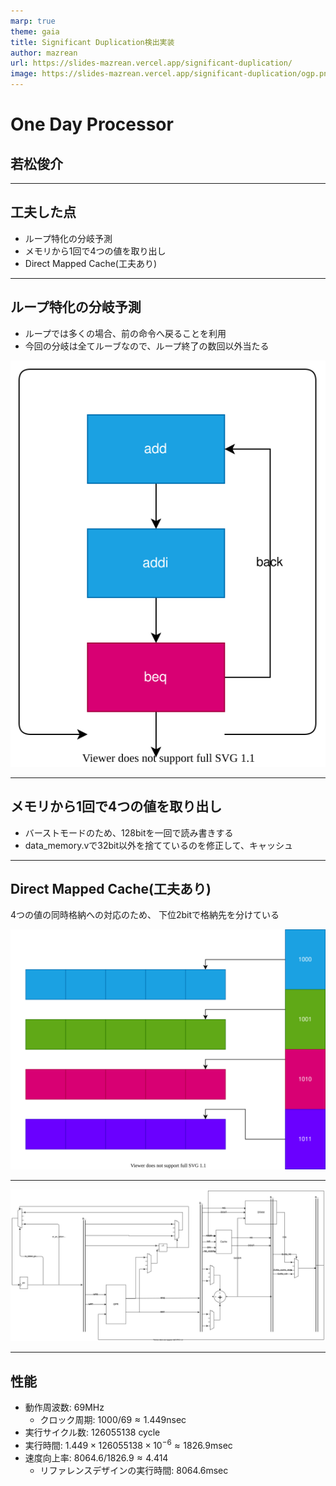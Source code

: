 ```yaml
---
marp: true
theme: gaia
title: Significant Duplication検出実装
author: mazrean
url: https://slides-mazrean.vercel.app/significant-duplication/
image: https://slides-mazrean.vercel.app/significant-duplication/ogp.png
---
```

<!--
_class:
- lead
- invert
-->
# One Day Processor
## 若松俊介

---
## 工夫した点
- ループ特化の分岐予測
- メモリから1回で4つの値を取り出し
- Direct Mapped Cache(工夫あり)

---
<!--
_footer: 参考: https://en.wikipedia.org/wiki/Branch_predictor#Static_branch_prediction
-->
## ループ特化の分岐予測
- ループでは多くの場合、前の命令へ戻ることを利用
- 今回の分岐は全てルーブなので、ループ終了の数回以外当たる

![w:280](loop.drawio.svg)

---
<!--
_footer: 参考: https://www.acri.c.titech.ac.jp/wordpress/archives/6767
-->
## メモリから1回で4つの値を取り出し
- バーストモードのため、128bitを一回で読み書きする
- data_memory.vで32bit以外を捨てているのを修正して、キャッシュ

---
## Direct Mapped Cache(工夫あり)
4つの値の同時格納への対応のため、
下位2bitで格納先を分けている

![w:400](cache.drawio.svg)

---

![w:1100](architecture.drawio.svg)

---

## 性能
- 動作周波数: 69MHz
  - クロック周期: $1000/69 \approx 1.449$nsec
- 実行サイクル数: $126055138$ cycle
- 実行時間: $1.449 \times 126055138 \times 10^{-6} \approx 1826.9$msec
- 速度向上率: $8064.6 / 1826.9 \approx 4.414$
  - リファレンスデザインの実行時間: $8064.6$msec
